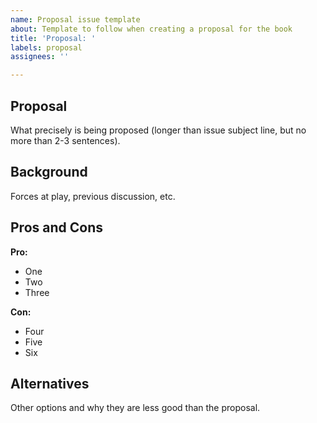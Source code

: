 ```yaml
---
name: Proposal issue template
about: Template to follow when creating a proposal for the book
title: 'Proposal: '
labels: proposal
assignees: ''

---
```


## Proposal

What precisely is being proposed (longer than issue subject line, but no more than 2-3 sentences).

## Background

Forces at play, previous discussion, etc.

## Pros and Cons

**Pro:**
-   One
-   Two
-   Three

**Con:**
-   Four
-   Five
-   Six

## Alternatives

Other options and why they are less good than the proposal.
